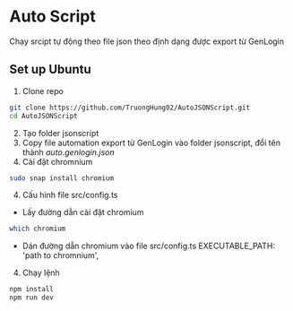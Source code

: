 # Auto Script

Chạy srcipt tự động theo file json theo định dạng được export từ GenLogin

## Set up Ubuntu

1. Clone repo

```sh
git clone https://github.com/TruongHung02/AutoJSONScript.git
cd AutoJSONScript
```

2. Tạo folder jsonscript
3. Copy file automation export từ GenLogin vào folder jsonscript, đổi tên thành _auto.genlogin.json_
4. Cài đặt chromnium

```sh
sudo snap install chromium
```

4. Cấu hình file src/config.ts

- Lấy đường dẫn cài đặt chromium

```sh
which chromium
```

- Dán đường dẫn chromium vào file src/config.ts
  EXECUTABLE_PATH: 'path to chromnium',

4. Chạy lệnh

```sh
npm install
npm run dev
```

```sh

```
